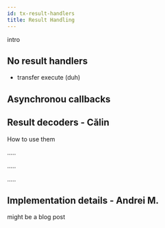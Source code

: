```yaml
---
id: tx-result-handlers
title: Result Handling
---
```


[comment]: # (mx-abstract)

intro

[comment]: # (mx-context-auto)

## No result handlers

- transfer execute (duh)

[comment]: # (mx-context-auto)

## Asynchronou callbacks


[comment]: # (mx-context-auto)

## Result decoders - Călin

How to use them

.....

.....

.....

[comment]: # (mx-context-auto)

## Implementation details - Andrei M.

might be a blog post
